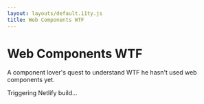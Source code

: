 ```yaml
---
layout: layouts/default.11ty.js
title: Web Components WTF
---
```


# Web Components WTF

A component lover's quest to understand WTF he hasn't used web components yet.

Triggering Netlify build...